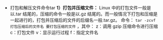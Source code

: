 - 打包和解压文件命令tar
  **1）打包并压缩文件：**
  Linux 中的打包文件一般是以.tar 结尾的，压缩的命令一般是以.gz 结尾的。而一般情况下打包和压缩是一起进行的，打包并压缩后的文件的后缀名一般.tar.gz。 命令： `tar -zcvf 打包压缩后的文件名 要打包压缩的文件` ，其中：
  z：调用 gzip 压缩命令进行压缩
  c：打包文件
  v：显示运行过程
  f：指定文件名